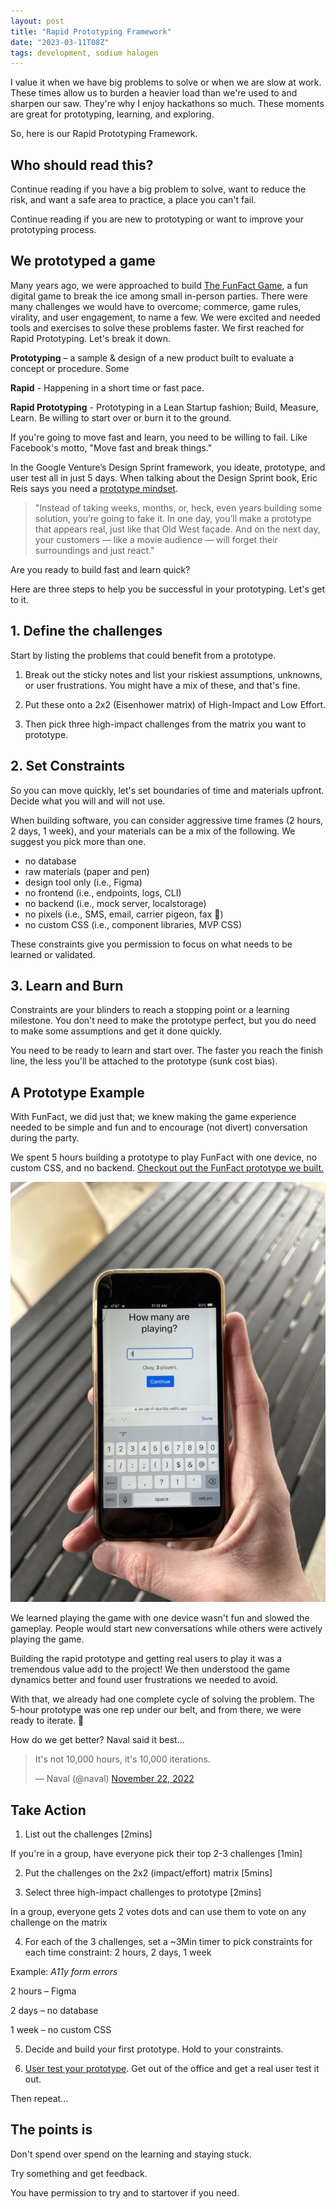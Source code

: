 ```yaml
---
layout: post
title: "Rapid Prototyping Framework"
date: "2023-03-11T08Z"
tags: development, sodium halogen
---
```


I value it when we have big problems to solve or when we are slow at work. These times allow us to burden a heavier load than we're used to and sharpen our saw. They're why I enjoy hackathons so much. These moments are great for prototyping, learning, and exploring.

So, here is our Rapid Prototyping Framework.

## Who should read this?

Continue reading if you have a big problem to solve, want to reduce the risk, and want a safe area to practice, a place you can't fail.

Continue reading if you are new to prototyping or want to improve your prototyping process.

## We prototyped a game

Many years ago, we were approached to build [The FunFact Game](https://apps.apple.com/us/app/fun-fact-best-party-game-app/id1525612753), a fun digital game to break the ice among small in-person parties. There were many challenges we would have to overcome; commerce, game rules, virality, and user engagement, to name a few. We were excited and needed tools and exercises to solve these problems faster. We first reached for Rapid Prototyping. Let's break it down.

**Prototyping** – a sample & design of a new product built to evaluate a concept or procedure. Some

**Rapid** - Happening in a short time or fast pace.

**Rapid Prototyping** - Prototyping in a Lean Startup fashion; Build, Measure, Learn. Be willing to start over or burn it to the ground.

If you're going to move fast and learn, you need to be willing to fail. Like Facebook's motto, "Move fast and break things."

In the Google Venture’s Design Sprint framework, you ideate, prototype, and user test all in just 5 days. When talking about the Design Sprint book, Eric Reis says you need a [prototype mindset](https://www.linkedin.com/pulse/prototype-mindset-eric-ries/).

> "Instead of taking weeks, months, or, heck, even years building some solution, you’re going to fake it. In one day, you’ll make a prototype that appears real, just like that Old West façade. And on the next day, your customers — like a movie audience — will forget their surroundings and just react."

Are you ready to build fast and learn quick?

Here are three steps to help you be successful in your prototyping. Let's get to it.

## 1. Define the challenges

Start by listing the problems that could benefit from a prototype.

1. Break out the sticky notes and list your riskiest assumptions, unknowns, or user frustrations. You might have a mix of these, and that's fine.

2. Put these onto a 2x2 (Eisenhower matrix) of High-Impact and Low Effort.

3. Then pick three high-impact challenges from the matrix you want to prototype.

## 2. Set Constraints

So you can move quickly, let's set boundaries of time and materials upfront. Decide what you will and will not use. 

When building software, you can consider aggressive time frames (2 hours, 2 days, 1 week), and your materials can be a mix of the following. We suggest you pick more than one.

- no database
- raw materials (paper and pen)
- design tool only (i.e., Figma)
- no frontend (i.e., endpoints, logs, CLI)
- no backend (i.e., mock server, localstorage)
- no pixels (i.e., SMS, email, carrier pigeon, fax 🫢)
- no custom CSS (i.e., component libraries, MVP CSS)

These constraints give you permission to focus on what needs to be learned or validated.

## 3. Learn and Burn

Constraints are your blinders to reach a stopping point or a learning milestone. You don't need to make the prototype perfect, but you do need to make some assumptions and get it done quickly. 

You need to be ready to learn and start over. The faster you reach the finish line, the less you'll be attached to the prototype (sunk cost bias).

## A Prototype Example

With FunFact, we did just that; we knew making the game experience needed to be simple and fun and to encourage (not divert) conversation during the party.

We spent 5 hours building a prototype to play FunFact with one device, no custom CSS, and no backend. [Checkout out the FunFact prototype we built.](https://sh-lab-ff-4ce15b.netlify.app/)

![rapid prototype](./funfact-prototype.jpeg)

We learned playing the game with one device wasn't fun and slowed the gameplay. People would start new conversations while others were actively playing the game.

Building the rapid prototype and getting real users to play it was a tremendous value add to the project! We then understood the game dynamics better and found user frustrations we needed to avoid.

With that, we already had one complete cycle of solving the problem. The 5-hour prototype was one rep under our belt, and from there, we were ready to iterate. 💪

How do we get better? Naval said it best...

<blockquote class= "twitter-tweet"><p lang= "en" dir= "ltr"> It's not 10,000 hours, it's 10,000 iterations.</p>&mdash; Naval (@naval) <a href="https://twitter.com/naval/status/1594923336043069441?ref_src=twsrc%5Etfw">November 22, 2022</a></blockquote> <script async src="https://platform.twitter.com/widgets.js" charset="utf-8"></script>

## Take Action

1. List out the challenges [2mins]

If you're in a group, have everyone pick their top 2-3 challenges [1min]

2. Put the challenges on the 2x2 (impact/effort) matrix [5mins]

3. Select three high-impact challenges to prototype [2mins]

In a group, everyone gets 2 votes dots and can use them to vote on any challenge on the matrix

4. For each of the 3 challenges, set a ~3Min timer to pick constraints for each time constraint: 2 hours, 2 days, 1 week

Example: *A11y form errors*

2 hours – Figma

2 days – no database

1 week – no custom CSS

5. Decide and build your first prototype. Hold to your constraints.
  
6. [User test your prototype](https://www.sodiumhalogen.com/insights/user-testing-manifesto). Get out of the office and get a real user test it out.

Then repeat…

## The points is

Don't spend over spend on the learning and staying stuck.

Try something and get feedback.

You have permission to try and to startover if you need.
